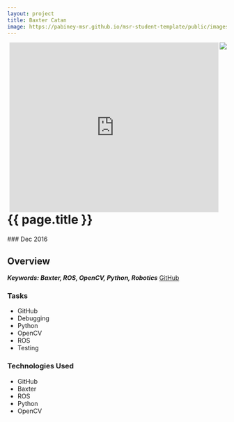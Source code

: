 ```yaml
---
layout: project
title: Baxter Catan
image: https://pabiney-msr.github.io/msr-student-template/public/images/baxter.jpg
---
```

<img class="project-image" align="right" src="https://pabiney-msr.github.io/msr-student-template/public/images/baxter.png"/>
<iframe class="project-image" align="right" width="480" height="390" src="https://www.youtube.com/embed/UzhP7HdbdNM" frameborder="0" allowfullscreen></iframe>
<h1 id="project-title">{{ page.title }}</h1>
### Dec 2016

## Overview

<b><i> Keywords: Baxter, ROS, OpenCV, Python, Robotics</i></b>
<a href="https://github.com/harishchockalingam2017/Final-Project-ME495-Group1">GitHub</a>

### Tasks
* GitHub
* Debugging
* Python
* OpenCV
* ROS
* Testing

### Technologies Used
* GitHub
* Baxter
* ROS
* Python
* OpenCV